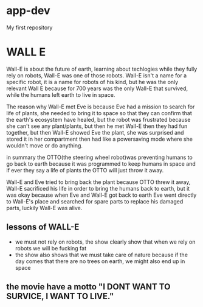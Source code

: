 # app-dev
My first repository
# WALL E
Wall-E is about the future of earth, learning about techlogies while they fully rely on robots, Wall-E was one of those robots.
Wall-E isn't a name for a specific robot, it is a name for robots of his kind, but he was the only relevant Wall E because for 700 years was the only Wall-E that survived, while the humans left earth to live in space.

The reason why Wall-E met Eve is because Eve had a mission to search for life of plants, she needed to bring it to space so that they can confirm that the earth's ecosystem have healed, but the robot was frustrated because she can't see any plant/plants, but then he met Wall-E then they had fun together, but then Wall-E showed Eve the plant, she was surprised and stored it in her compartment then had like a powersaving mode where she wouldn't move or do anything.

in summary the OTTO(the steering wheel robot)was preventing humans to go back to earth because it was programmed to keep humans in space and if ever they say a life of plants the OTTO will just throw it away.

Wall-E and Eve tried to bring back the plant because OTTO threw it away, Wall-E sacrificed his life in order to bring the humans back to earth, but it was okay because when Eve and Wall-E got back to earth Eve went directly to Wall-E's place and searched for spare parts to replace his damaged parts, luckily Wall-E was alive.

## lessons of WALL-E
- we must not rely on robots, the show clearly show that when we rely on robots we will be fucking fat
- the show also shows that we must take care of nature because if the day comes that there are no trees on earth, we might also end up in space

  
## the movie have a motto "I DONT WANT TO SURVICE, I WANT TO LIVE." 

